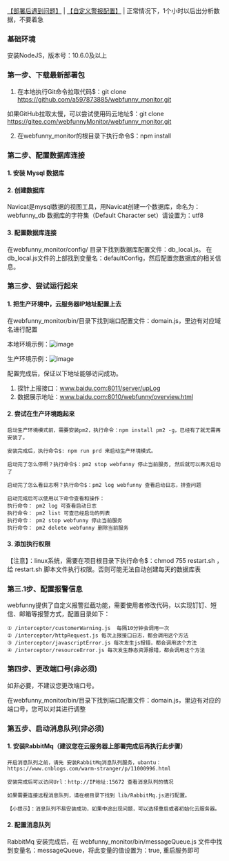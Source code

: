 [【部署后遇到问题】](http://www.webfunny.cn/website/faq.html) | [【自定义警报配置】](http://www.webfunny.cn/website/api.html) |  正常情况下，1个小时以后出分析数据，不要着急

### 基础环境
安装NodeJS，版本号：10.6.0及以上
### 第一步、下载最新部署包
  1. 在本地执行Git命令拉取代码$：git clone https://github.com/a597873885/webfunny_monitor.git

  如果GitHub拉取太慢，可以尝试使用码云地址$：git clone https://gitee.com/webfunnyMonitor/webfunny_monitor.git
  
  2. 在webfunny_monitor的根目录下执行命令$：npm install



### 第二步、配置数据库连接
#### 1. 安装 Mysql 数据库
#### 2. 创建数据库
  Navicat是mysql数据的视图工具，用Navicat创建一个数据库，命名为：webfunny_db
  数据库的字符集（Default Character set）请设置为：utf8
#### 3. 配置数据库连接
  在webfunny_monitor/config/ 目录下找到数据库配置文件：db_local.js。
  在db_local.js文件的上部找到变量名：defaultConfig，然后配置您数据库的相关信息。
### 第三步、尝试运行起来  
#### 1. 把生产环境中，云服务器IP地址配置上去
在webfunny_monitor/bin/目录下找到端口配置文件：domain.js，里边有对应域名进行配置

本地环境示例：![image](http://www.webfunny.cn/website/src/assets/img/course/setting.png)

生产环境示例：![image](http://www.webfunny.cn/website/src/assets/img/course/proSetting.png)

配置完成后，保证以下地址能够访问成功。

1. 探针上报接口：www.baidu.com:8011/server/upLog
2. 数据展示地址：www.baidu.com:8010/webfunny/overview.html

#### 2. 尝试在生产环境跑起来

    启动生产环境模式前，需要安装pm2，执行命令：npm install pm2 -g，已经有了就无需再安装了。

    安装完成后，执行命令$: npm run prd 来启动生产环境模式。

    启动完了怎么停啊？执行命令$：pm2 stop webfunny 停止当前服务, 然后就可以再次启动了

    启动完了怎么看日志啊？执行命令$：pm2 log webfunny 查看启动日志，排查问题

    启动完成后可以使用以下命令查看和操作：
    执行命令： pm2 log 可查看启动日志
    执行命令： pm2 list 可查已经启动的列表
    执行命令： pm2 stop webfunny 停止当前服务
    执行命令： pm2 delete webfunny 删除当前服务

#### 3. 添加执行权限

【注意】：linux系统，需要在项目根目录下执行命令$：chmod 755 restart.sh ，给 restart.sh 脚本文件执行权限。否则可能无法自动创建每天的数据库表

### 第三.1步、配置报警信息
webfunny提供了自定义报警拦截功能，需要使用者修改代码，以实现钉钉、短信、邮箱等报警方式，配置目录如下：

    ① /interceptor/customerWarning.js  每隔10分钟会调用一次
    ② /interceptor/httpRequest.js 每次上报接口日志，都会调用这个方法
    ③ /interceptor/javascriptError.js 每次发生js报错，都会调用这个方法
    ④ /interceptor/resourceError.js 每次发生静态资源报错，都会调用这个方法

### 第四步、更改端口号(非必须)
如非必要，不建议您更改端口号。

在webfunny_monitor/bin/目录下找到端口配置文件：domain.js，里边有对应的端口号，您可以对其进行调整

### 第五步、启动消息队列(非必须)
#### 1. 安装RabbitMq（建议您在云服务器上部署完成后再执行此步骤）

    开启消息队列之前，请先 安装RabbitMq消息队列服务，ubantu：https://www.cnblogs.com/warm-stranger/p/11000996.html 

    安装完成后可以访问Url：http://IP地址:15672 查看消息队列的情况
    
    如果需要连接远程消息队列，请在根目录下找到 lib/RabbitMq.js进行配置。
    
    【小提示】：消息队列不易安装成功，如果中途出现问题，可以选择重启或者初始化云服务器。
#### 2. 配置消息队列

   RabbitMq 安装完成后，在 webfunny_monitor/bin/messageQueue.js 文件中找到变量名：messageQueue，将此变量的值设置为：true, 重启服务即可
